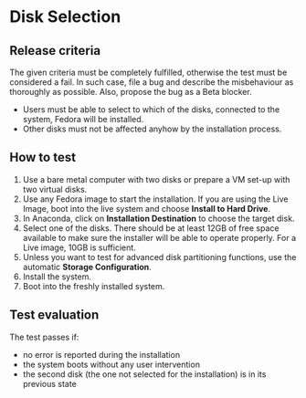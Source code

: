 # Disk Selection

## Release criteria

The given criteria must be completely fulfilled, otherwise the test must be considered a fail. In such case, file a bug and describe the misbehaviour as thoroughly as possible. Also, propose the bug as a Beta blocker.

* Users must be able to select to which of the disks, connected to the system, Fedora will be installed.
* Other disks must not be affected anyhow by the installation process. 

## How to test

1. Use a bare metal computer with two disks or prepare a VM set-up with two virtual disks.
2. Use any Fedora image to start the installation. If you are using the Live Image, boot into the live system and choose **Install to Hard Drive**.
3. In Anaconda, click on **Installation Destination** to choose the target disk.
4. Select one of the disks. There should be at least 12GB of free space available to make sure the installer will be able to operate properly. For a Live image, 10GB is sufficient.
5. Unless you want to test for advanced disk partitioning functions, use the automatic **Storage Configuration**. 
6. Install the system.
7. Boot into the freshly installed system.


## Test evaluation

The test passes if:

* no error is reported during the installation
* the system boots without any user intervention
* the second disk (the one not selected for the installation) is in its previous state




